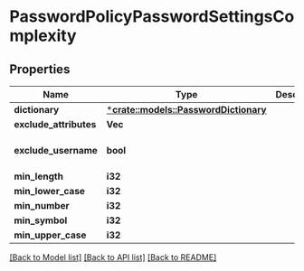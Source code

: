 # PasswordPolicyPasswordSettingsComplexity

## Properties
Name | Type | Description | Notes
------------ | ------------- | ------------- | -------------
**dictionary** | [***crate::models::PasswordDictionary**](PasswordDictionary.md) |  | [optional] 
**exclude_attributes** | **Vec<String>** |  | [optional] 
**exclude_username** | **bool** |  | [optional] [default to true]
**min_length** | **i32** |  | [optional] 
**min_lower_case** | **i32** |  | [optional] 
**min_number** | **i32** |  | [optional] 
**min_symbol** | **i32** |  | [optional] 
**min_upper_case** | **i32** |  | [optional] 

[[Back to Model list]](../README.md#documentation-for-models) [[Back to API list]](../README.md#documentation-for-api-endpoints) [[Back to README]](../README.md)


